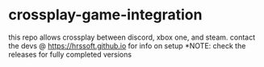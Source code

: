 # crossplay-game-integration
this repo allows crossplay between discord, xbox one, and steam.
contact the devs @ https://hrssoft.github.io for info on setup
*NOTE: check the releases for fully completed versions
